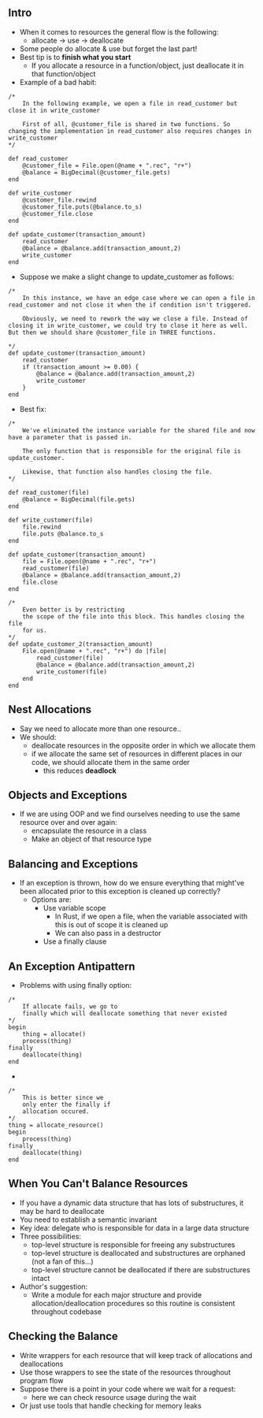 ## Intro
* When it comes to resources the general flow is the following:
	* allocate -> use -> deallocate
* Some people do allocate & use but forget the last part!
* Best tip is to **finish what you start**
	* If you allocate a resource in a function/object, just deallocate it in that function/object
* Example of a bad habit:
```
/*
	In the following example, we open a file in read_customer but close it in write_customer

	First of all, @customer_file is shared in two functions. So changing the implementation in read_customer also requires changes in write_customer
*/

def read_customer
	@customer_file = File.open(@name + ".rec", "r+")
	@balance = BigDecimal(@customer_file.gets)
end

def write_customer
	@customer_file.rewind
	@customer_file.puts(@balance.to_s)
	@customer_file.close
end

def update_customer(transaction_amount)
	read_customer
	@balance = @balance.add(transaction_amount,2)
	write_customer
end
```
* Suppose we make a slight change to update_customer as follows:
```
/*
	In this instance, we have an edge case where we can open a file in read_customer and not close it when the if condition isn't triggered.

	Obviously, we need to rework the way we close a file. Instead of closing it in write_customer, we could try to close it here as well. But then we should share @customer_file in THREE functions.

*/
def update_customer(transaction_amount)
	read_customer
	if (transaction_amount >= 0.00) {
		@balance = @balance.add(transaction_amount,2) 
		write_customer
	}
end
```
* Best fix: 
```
/*
	We've eliminated the instance variable for the shared file and now have a parameter that is passed in. 

	The only function that is responsible for the original file is update_customer.

	Likewise, that function also handles closing the file.
*/

def read_customer(file)
	@balance = BigDecimal(file.gets)
end

def write_customer(file)
	file.rewind
	file.puts @balance.to_s
end

def update_customer(transaction_amount)
	file = File.open(@name + ".rec", "r+")
	read_customer(file)
	@balance = @balance.add(transaction_amount,2)
	file.close
end

/*
	Even better is by restricting
	the scope of the file into this block. This handles closing the file
	for us.
*/
def update_customer_2(transaction_amount)
	File.open(@name + ".rec", "r+") do |file|
		read_customer(file)
		@balance = @balance.add(transaction_amount,2)
		write_customer(file)
	end
end
```

## Nest Allocations
* Say we need to allocate more than one resource..
* We should:
	* deallocate resources in the opposite order in which we allocate them
	* if we allocate the same set of resources in different places in our code, we should allocate them in the same order
		* this reduces **deadlock**
## Objects and Exceptions
* If we are using OOP and we find ourselves needing to use the same resource over and over again:
	* encapsulate the resource in a class
	* Make an object of that resource type
## Balancing and Exceptions
* If an exception is thrown, how do we ensure everything that might've been allocated prior to this exception is cleaned up correctly?
	* Options are:
		* Use variable scope
			* In Rust, if we open a file, when the variable associated with this is out of scope it is cleaned up
			* We can also pass in a destructor
		* Use a finally clause
## An Exception Antipattern
* Problems with using finally option:
```
/*
	If allocate fails, we go to
	finally which will deallocate something that never existed
*/
begin
	thing = allocate()
	process(thing)
finally
	deallocate(thing)
end
```
* 
```
/*
	This is better since we
	only enter the finally if
	allocation occured.
*/
thing = allocate_resource()
begin
	process(thing)
finally
	deallocate(thing)
end
```
## When You Can't Balance Resources
* If you have a dynamic data structure that has lots of substructures, it may be hard to deallocate
* You need to establish a semantic invariant
* Key idea: delegate who is responsible for data in a large data structure
* Three possibilities:
	* top-level structure is responsible for freeing any substructures
	* top-level structure is deallocated and substructures are orphaned (not a fan of this...)
	* top-level structure cannot be deallocated if there are substructures intact
* Author's suggestion:
	* Write a module for each major structure and provide allocation/deallocation procedures so this routine is consistent throughout codebase
## Checking the Balance
* Write wrappers for each resource that will keep track of allocations and deallocations
* Use those wrappers to see the state of the resources throughout program flow
* Suppose there is a point in your code where we wait for a request:
	* here we can check resource usage during the wait
* Or just use tools that handle checking for memory leaks